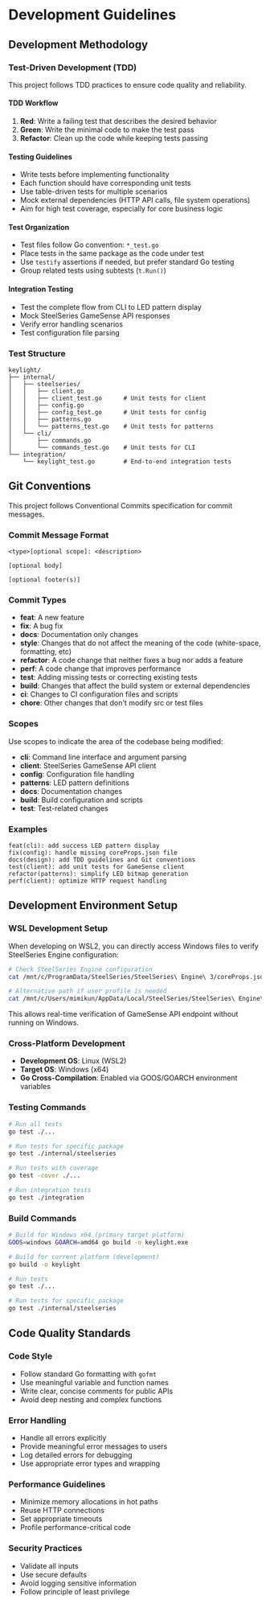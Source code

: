# Development Guidelines

## Development Methodology

### Test-Driven Development (TDD)

This project follows TDD practices to ensure code quality and reliability.

#### TDD Workflow

1. **Red**: Write a failing test that describes the desired behavior
2. **Green**: Write the minimal code to make the test pass
3. **Refactor**: Clean up the code while keeping tests passing

#### Testing Guidelines

- Write tests before implementing functionality
- Each function should have corresponding unit tests
- Use table-driven tests for multiple scenarios
- Mock external dependencies (HTTP API calls, file system operations)
- Aim for high test coverage, especially for core business logic

#### Test Organization

- Test files follow Go convention: `*_test.go`
- Place tests in the same package as the code under test
- Use `testify` assertions if needed, but prefer standard Go testing
- Group related tests using subtests (`t.Run()`)

#### Integration Testing

- Test the complete flow from CLI to LED pattern display
- Mock SteelSeries GameSense API responses
- Verify error handling scenarios
- Test configuration file parsing

### Test Structure

```
keylight/
├── internal/
│   ├── steelseries/
│   │   ├── client.go
│   │   ├── client_test.go      # Unit tests for client
│   │   ├── config.go
│   │   ├── config_test.go      # Unit tests for config
│   │   ├── patterns.go
│   │   └── patterns_test.go    # Unit tests for patterns
│   └── cli/
│       ├── commands.go
│       └── commands_test.go    # Unit tests for CLI
└── integration/
    └── keylight_test.go        # End-to-end integration tests
```

## Git Conventions

This project follows Conventional Commits specification for commit messages.

### Commit Message Format

```
<type>[optional scope]: <description>

[optional body]

[optional footer(s)]
```

### Commit Types

- **feat**: A new feature
- **fix**: A bug fix
- **docs**: Documentation only changes
- **style**: Changes that do not affect the meaning of the code (white-space, formatting, etc)
- **refactor**: A code change that neither fixes a bug nor adds a feature
- **perf**: A code change that improves performance
- **test**: Adding missing tests or correcting existing tests
- **build**: Changes that affect the build system or external dependencies
- **ci**: Changes to CI configuration files and scripts
- **chore**: Other changes that don't modify src or test files

### Scopes

Use scopes to indicate the area of the codebase being modified:

- **cli**: Command line interface and argument parsing
- **client**: SteelSeries GameSense API client
- **config**: Configuration file handling
- **patterns**: LED pattern definitions
- **docs**: Documentation changes
- **build**: Build configuration and scripts
- **test**: Test-related changes

### Examples

```
feat(cli): add success LED pattern display
fix(config): handle missing coreProps.json file
docs(design): add TDD guidelines and Git conventions
test(client): add unit tests for GameSense client
refactor(patterns): simplify LED bitmap generation
perf(client): optimize HTTP request handling
```

## Development Environment Setup

### WSL Development Setup

When developing on WSL2, you can directly access Windows files to verify SteelSeries Engine configuration:

```bash
# Check SteelSeries Engine configuration
cat /mnt/c/ProgramData/SteelSeries/SteelSeries\ Engine\ 3/coreProps.json

# Alternative path if user profile is needed
cat /mnt/c/Users/mimikun/AppData/Local/SteelSeries/SteelSeries\ Engine\ 3/coreProps.json
```

This allows real-time verification of GameSense API endpoint without running on Windows.

### Cross-Platform Development

- **Development OS**: Linux (WSL2)
- **Target OS**: Windows (x64)
- **Go Cross-Compilation**: Enabled via GOOS/GOARCH environment variables

### Testing Commands

```bash
# Run all tests
go test ./...

# Run tests for specific package
go test ./internal/steelseries

# Run tests with coverage
go test -cover ./...

# Run integration tests
go test ./integration
```

### Build Commands

```bash
# Build for Windows x64 (primary target platform)
GOOS=windows GOARCH=amd64 go build -o keylight.exe

# Build for current platform (development)
go build -o keylight

# Run tests
go test ./...

# Run tests for specific package
go test ./internal/steelseries
```

## Code Quality Standards

### Code Style

- Follow standard Go formatting with `gofmt`
- Use meaningful variable and function names
- Write clear, concise comments for public APIs
- Avoid deep nesting and complex functions

### Error Handling

- Handle all errors explicitly
- Provide meaningful error messages to users
- Log detailed errors for debugging
- Use appropriate error types and wrapping

### Performance Guidelines

- Minimize memory allocations in hot paths
- Reuse HTTP connections
- Set appropriate timeouts
- Profile performance-critical code

### Security Practices

- Validate all inputs
- Use secure defaults
- Avoid logging sensitive information
- Follow principle of least privilege